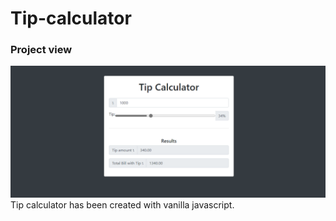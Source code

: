# Tip-calculator
### Project view
<img src="./screenshot.png">
Tip calculator has been created with vanilla javascript.
